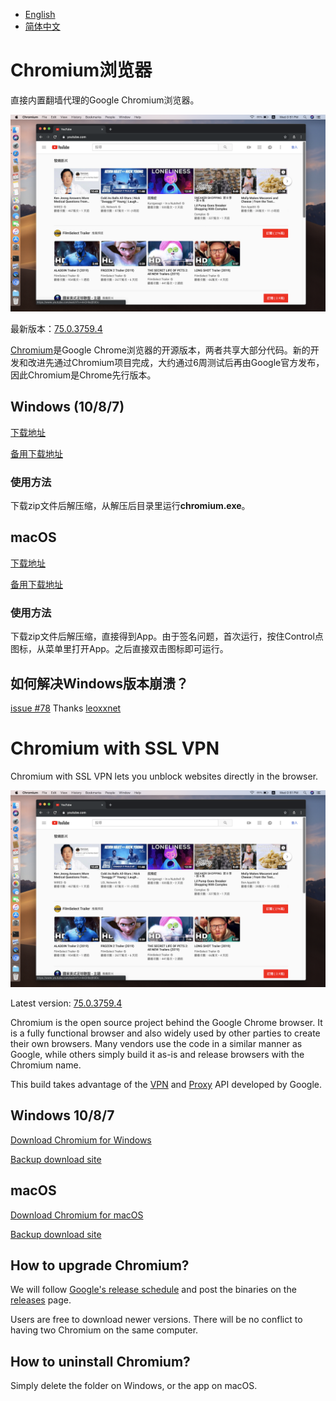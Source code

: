 * [English](#chromium-with-ssl-vpn)
* [简体中文](#chromium浏览器)

# Chromium浏览器

直接内置翻墙代理的Google Chromium浏览器。

![](screenshot.png)

最新版本：[75.0.3759.4](https://github.com/jjqqkk/chromium/releases/tag/75.0.3759.4)

[Chromium](https://github.com/chromium/chromium)是Google Chrome浏览器的开源版本，两者共享大部分代码。新的开发和改进先通过Chromium项目完成，大约通过6周测试后再由Google官方发布，因此Chromium是Chrome先行版本。

## Windows (10/8/7)

[下载地址](https://github.com/jjqqkk/chromium/releases/download/75.0.3759.4/Chromium-windows-75.0.3759.4.zip)

[备用下载地址](http://167.99.163.129/Chromium-windows-75.0.3759.4.zip)

### 使用方法

下载zip文件后解压缩，从解压后目录里运行**chromium.exe**。

## macOS

[下载地址](https://github.com/jjqqkk/chromium/releases/download/75.0.3759.4/Chromium-mac-75.0.3759.4.zip)

[备用下载地址](http://167.99.163.129/Chromium-mac-75.0.3759.4.zip)

### 使用方法

下载zip文件后解压缩，直接得到App。由于签名问题，首次运行，按住Control点图标，从菜单里打开App。之后直接双击图标即可运行。


## 如何解决Windows版本崩溃？
[issue #78](https://github.com/jjqqkk/chromium/issues/78) Thanks [leoxxnet](https://github.com/leoxxnet)


# Chromium with SSL VPN

Chromium with SSL VPN lets you unblock websites directly in the browser.

![](screenshot.png)

Latest version: [75.0.3759.4](https://github.com/jjqqkk/chromium/releases/tag/75.0.3759.4)

Chromium is the open source project behind the Google Chrome browser. It is a fully functional browser and also widely used by other parties to create their own browsers. Many vendors use the code in a similar manner as Google, while others simply build it as-is and release browsers with the Chromium name.

This build takes advantage of the [VPN](https://developer.chrome.com/extensions/vpnProvider) and [Proxy](https://developer.chrome.com/extensions/proxy) API developed by Google. 

## Windows 10/8/7

[Download Chromium for Windows](https://github.com/jjqqkk/chromium/releases/download/75.0.3759.4/Chromium-windows-75.0.3759.4.zip)

[Backup download site](http://167.99.163.129/Chromium-windows-75.0.3759.4.zip)

## macOS

[Download Chromium for macOS](https://github.com/jjqqkk/chromium/releases/download/75.0.3759.4/Chromium-mac-75.0.3759.4.zip)

[Backup download site](http://167.99.163.129/Chromium-mac-75.0.3759.4.zip)

## How to upgrade Chromium?

We will follow [Google's release schedule](https://chromiumdash.appspot.com/schedule) and post the binaries on the [releases](https://github.com/jjqqkk/chromium/releases) page.

Users are free to download newer versions. There will be no conflict to having two Chromium on the same computer.

## How to uninstall Chromium?

Simply delete the folder on Windows, or the app on macOS.
